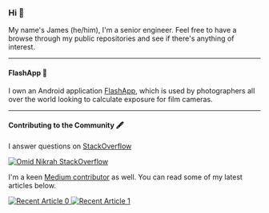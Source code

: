 ### Hi 👋

My name's James (he/him), I'm a senior engineer. Feel free to have a browse through my public repositories and see if there's anything of interest.

---

#### FlashApp 📸

I own an Android application [FlashApp](https://play.google.com/store/apps/details?id=com.flashapp.jamescollerton.flashapp&hl=en_GB&gl=US), which is used by photographers all over the world looking to calculate exposure for film cameras.

---

#### Contributing to the Community 🖋

I answer questions on [StackOverflow](https://stackoverflow.com/users/4733169/jcollerton) 

[![Omid Nikrah StackOverflow](https://github-readme-stackoverflow.vercel.app/?userID=4733169&layout=compact&theme=dark)](https://stackoverflow.com/users/4733169/jcollerton)

I'm a keen [Medium contributor](https://jc1175.medium.com/) as well. You can read some of my latest articles below.

<a target="_blank" href="https://github-readme-medium-recent-article.vercel.app/medium/@imantumorang/0"><img src="https://github-readme-medium-recent-article.vercel.app/medium/@jc1175/0" alt="Recent Article 0"> 
<a target="_blank" href="https://github-readme-medium-recent-article.vercel.app/medium/@imantumorang/0"><img src="https://github-readme-medium-recent-article.vercel.app/medium/@jc1175/1" alt="Recent Article 1"> 

<!--
**JamesCollerton/JamesCollerton** is a ✨ _special_ ✨ repository because its `README.md` (this file) appears on your GitHub profile.

Here are some ideas to get you started:

- 🔭 I’m currently working on ...
- 🌱 I’m currently learning ...
- 👯 I’m looking to collaborate on ...
- 🤔 I’m looking for help with ...
- 💬 Ask me about ...
- 📫 How to reach me: ...
- 😄 Pronouns: ...
- ⚡ Fun fact: ...
-->
